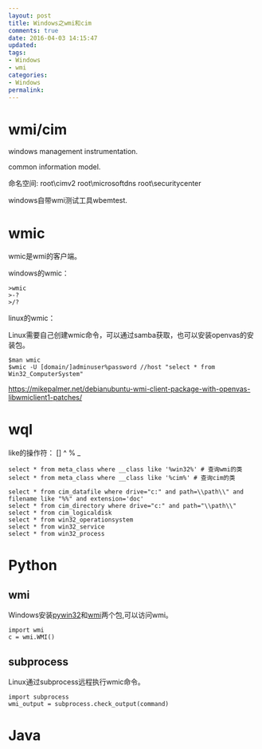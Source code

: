 ```yaml
---
layout: post
title: Windows之wmi和cim
comments: true
date: 2016-04-03 14:15:47
updated:
tags:
- Windows
- wmi
categories:
- Windows
permalink:
---
```


# wmi/cim

windows management instrumentation.

common information model.

命名空间:
root\cimv2
root\microsoftdns
root\securitycenter

windows自带wmi测试工具wbemtest.

# wmic

wmic是wmi的客户端。

windows的wmic：

    >wmic
    >-?
    >/?

linux的wmic：

Linux需要自己创建wmic命令，可以通过samba获取，也可以安装openvas的安装包。

    $man wmic
    $wmic -U [domain/]adminuser%password //host "select * from Win32_ComputerSystem"

<https://mikepalmer.net/debianubuntu-wmi-client-package-with-openvas-libwmiclient1-patches/>

# wql

like的操作符：
[]
^
%
_

    select * from meta_class where __class like '%win32%' # 查询wmi的类
    select * from meta_class where __class like '%cim%' # 查询cim的类

    select * from cim_datafile where drive="c:" and path=\\path\\" and filename like "%%" and extension='doc'
    select * from cim_directory where drive="c:" and path="\\path\\"
    select * from cim_logicaldisk
    select * from win32_operationsystem
    select * from win32_service
    select * from win32_process

# Python

## wmi

Windows安装[pywin32](https://sourceforge.net/projects/pywin32/?source=navbar)和[wmi](http://timgolden.me.uk/python/wmi/index.html)两个包,可以访问wmi。

    import wmi
    c = wmi.WMI()

## subprocess

Linux通过subprocess远程执行wmic命令。

    import subprocess
    wmi_output = subprocess.check_output(command)

# Java
